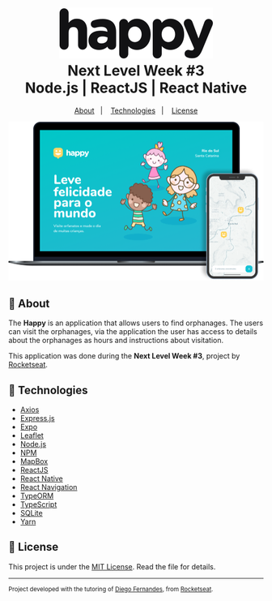 <h1 align="center">
  <img alt="Happy" src=".github/logo.svg" height="100px" />
  <br>Next Level Week #3<br/>
  Node.js | ReactJS | React Native
</h1>

<p align="center">
  <a href="#bookmark-about">About</a>&nbsp;&nbsp;&nbsp;|&nbsp;&nbsp;&nbsp;
  <a href="#rocket-technologies">Technologies</a>&nbsp;&nbsp;&nbsp;|&nbsp;&nbsp;&nbsp;
  <a href="#memo-license">License</a>
</p>

<p align="center">
  <img alt="Project Design" width="640px" src="./.github/design-happy.png" />
<p>

## :bookmark: About

The **Happy** is an application that allows users to find orphanages. The users can visit the orphanages, via the application the user has access to details about the orphanages as hours and instructions about visitation.

This application was done during the **Next Level Week #3**, project by [Rocketseat](https://rocketseat.com.br/).

## :rocket: Technologies

- [Axios](https://github.com/axios/axios)
- [Express.js](https://expressjs.com/)
- [Expo](https://expo.io/)
- [Leaflet](https://leafletjs.com/)
- [Node.js](https://nodejs.org/en/)
- [NPM](https://www.npmjs.com/)
- [MapBox](https://www.mapbox.com/)
- [ReactJS](https://reactjs.org/)
- [React Native](http://facebook.github.io/react-native/)
- [React Navigation](https://reactnavigation.org/)
- [TypeORM](https://typeorm.io/#/)
- [TypeScript](https://www.typescriptlang.org/)
- [SQLite](https://www.sqlite.org/)
- [Yarn](https://yarnpkg.com/)

## :memo: License

This project is under the [MIT License](./LICENSE). Read the file for details.

---

<sup>Project developed with the tutoring of [Diego Fernandes](https://github.com/diego3g), from [Rocketseat](https://rocketseat.com.br/).</sup>
